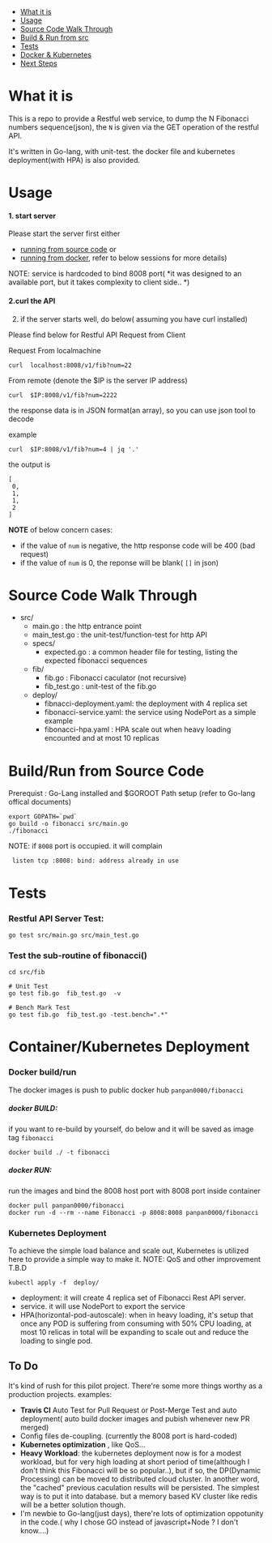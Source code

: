 * [What it is ](README.md#what-it-is)
* [Usage ](README.md#usage)
* [Source Code Walk Through](README.md#source-code-walk-through)
* [Build & Run from src](README.md#buildrun-from-source-code)
* [Tests](README.md#tests)
* [Docker & Kubernetes ](README.md#containerkubernetes-deployment)
* [Next Steps](README.md#to-do)



# What it is 
This is a repo to provide a Restful web service, to dump the N Fibonacci numbers sequence(json), the `N` is given via the GET operation of the restful API.

It's written in Go-lang, with unit-test.
the docker file and kubernetes deployment(with HPA) is also provided.


# Usage

#### 1. start server
Please start the server first
either 
* [running from source code](README.md#buildrun-from-source-code) or 
* [running from docker](README.md#docker-run), refer to below sessions for more details)

NOTE: service is hardcoded to bind 8008 port( *it was designed to an available port, but it takes complexity to client side.. *)

#### 2.curl the API
2. if the server starts well, do below( assuming you have curl installed)

Please find below for Restful API Request from Client

Request From localmachine
```
curl  localhost:8008/v1/fib?num=22
```

From remote (denote the $IP is the server IP address)
```
curl  $IP:8008/v1/fib?num=2222
```

the response data is in JSON format(an array), so you can use json tool to decode

example
```
curl  $IP:8008/v1/fib?num=4 | jq '.'
```
the output is
```
[
 0,
 1,
 1,
 2
]
```
**NOTE** of below concern cases:

* if the value of `num` is negative, the http response code will be 400 (bad request)
* if the value of `num` is 0, the reponse will be blank( `[]` in json)

# Source Code Walk Through
* src/
	* main.go : the http entrance point
	* main_test.go : the unit-test/function-test for http API
	* specs/
		* expected.go : a common header file for testing, listing the expected fibonacci sequences 
	* fib/
		* fib.go : Fibonacci caculator (not recursive)
		* fib_test.go : unit-test of the fib.go
	* deploy/
		* fibnacci-deployment.yaml:  the deployment with 4 replica set
        * fibonacci-service.yaml:    the service using NodePort as a simple example
        * fibonacci-hpa.yaml :       HPA scale out when heavy loading encounted and at most 10 replicas


# Build/Run from Source Code

Prerequist : Go-Lang installed and $GOROOT Path setup (refer to Go-lang offical documents)

```
export GOPATH=`pwd`
go build -o fibonacci src/main.go
./fibonacci
```
NOTE: if `8008` port is occupied. it will complain
```
 listen tcp :8008: bind: address already in use
```


# Tests

### Restful API Server Test:

```
go test src/main.go src/main_test.go
```

### Test the sub-routine of fibonacci()
```
cd src/fib

# Unit Test
go test fib.go  fib_test.go  -v

# Bench Mark Test
go test fib.go  fib_test.go -test.bench=".*"
```


# Container/Kubernetes Deployment

### Docker build/run

The docker images is push to public docker hub `panpan0000/fibonacci`

##### docker BUILD:
if you want to re-build by yourself, do below and it will be saved as image tag `fibonacci`
```
docker build ./ -t fibonacci
```

##### docker RUN:
run the images and bind the 8008 host port with 8008 port inside container 
```
docker pull panpan0000/fibonacci
docker run -d --rm --name Fibonacci -p 8008:8008 panpan0000/fibonacci
```

### Kubernetes Deployment

To achieve the simple load balance and scale out, Kubernetes is utilized here to provide a simple way to make it.
NOTE: QoS and other improvement T.B.D

```
kubectl apply -f  deploy/
```

* deployment: it will create 4 replica set of Fibonacci Rest API server.
* service. it will use NodePort to export the service
* HPA(horizontal-pod-autoscale): when in heavy loading, it's setup that once any POD is suffering from consuming with 50% CPU loading, at most 10 relicas in total will be expanding to scale out and reduce the loading to single pod. 


## To Do
It's kind of rush for this pilot project. There're some more things worthy as a production projects.
examples:
* **Travis CI** Auto Test for Pull Request or Post-Merge Test and auto deployment( auto build docker images and pubish whenever new PR merged)
* Config files de-coupling. (currently the 8008 port is hard-coded)
* **Kubernetes optimization** , like QoS...
* **Heavy Workload**:  the kubernetes deployment now is for a modest workload, but for very high loading at short period of time(although I don't think this Fibonacci will be so popular..), but if so, the DP(Dynamic Processing) can be moved to distributed cloud cluster. In another word, the "cached" previous caculation results will be persisted. The simplest way is to put it into database. but a memory based KV cluster like redis will be a better solution though.
* I'm newbie to Go-lang(just days), there're lots of optimization oppotunity in the code.( why I chose GO instead of javascript+Node ? I don't know....)



